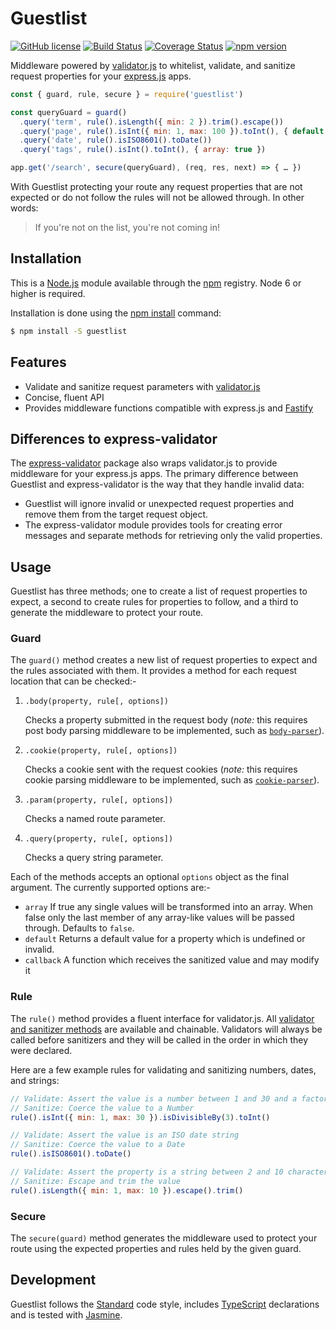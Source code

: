 # Guestlist

[![GitHub license](https://img.shields.io/badge/license-MIT-blue.svg)](https://github.com/i-like-robots/guestlist/blob/master/LICENSE) [![Build Status](https://travis-ci.org/i-like-robots/guestlist.svg?branch=master)](https://travis-ci.org/i-like-robots/guestlist) [![Coverage Status](https://coveralls.io/repos/github/i-like-robots/guestlist/badge.svg?branch=master)](https://coveralls.io/github/i-like-robots/guestlist) [![npm version](https://img.shields.io/npm/v/guestlist.svg?style=flat)](https://www.npmjs.com/package/guestlist)

Middleware powered by [validator.js] to whitelist, validate, and sanitize request properties for your [express.js] apps.

[validator.js]: https://www.npmjs.com/package/validator
[express.js]: https://expressjs.com/

```js
const { guard, rule, secure } = require('guestlist')

const queryGuard = guard()
  .query('term', rule().isLength({ min: 2 }).trim().escape())
  .query('page', rule().isInt({ min: 1, max: 100 }).toInt(), { default: 1 })
  .query('date', rule().isISO8601().toDate())
  .query('tags', rule().isInt().toInt(), { array: true })

app.get('/search', secure(queryGuard), (req, res, next) => { … })
```

With Guestlist protecting your route any request properties that are not expected or do not follow the rules will not be allowed through. In other words:

> If you're not on the list, you're not coming in!

## Installation

This is a [Node.js] module available through the [npm] registry. Node 6 or higher is required.

Installation is done using the [npm install] command:

```sh
$ npm install -S guestlist
```

[Node.js]: https://nodejs.org/
[npm]: http://npmjs.com/
[npm install]: https://docs.npmjs.com/getting-started/installing-npm-packages-locally

## Features

- Validate and sanitize request parameters with [validator.js]
- Concise, fluent API
- Provides middleware functions compatible with express.js and [Fastify]

[Fastify]: https://www.fastify.io/

## Differences to express-validator

The [express-validator] package also wraps validator.js to provide middleware for your express.js apps. The primary difference between Guestlist and express-validator is the way that they handle invalid data:

- Guestlist will ignore invalid or unexpected request properties and remove them from the target request object.
- The express-validator module provides tools for creating error messages and separate methods for retrieving only the valid properties.

[express-validator]: https://express-validator.github.io/docs/

## Usage

Guestlist has three methods; one to create a list of request properties to expect, a second to create rules for properties to follow, and a third to generate the middleware to protect your route.

### Guard

The `guard()` method creates a new list of request properties to expect and the rules associated with them. It provides a method for each request location that can be checked:-

1. `.body(property, rule[, options])`

    Checks a property submitted in the request body (_note:_ this requires post body parsing middleware to be implemented, such as [`body-parser`](https://www.npmjs.com/package/body-parser)).

2. `.cookie(property, rule[, options])`

    Checks a cookie sent with the request cookies (_note:_ this requires cookie parsing middleware to be implemented, such as [`cookie-parser`](https://www.npmjs.com/package/cookie-parser)).

3. `.param(property, rule[, options])`

    Checks a named route parameter.

4. `.query(property, rule[, options])`

    Checks a query string parameter.

Each of the methods accepts an optional `options` object as the final argument. The currently supported options are:-

- `array` If true any single values will be transformed into an array. When false only the last member of any array-like values will be passed through. Defaults to `false`.
- `default` Returns a default value for a property which is undefined or invalid.
- `callback` A function which receives the sanitized value and may modify it

### Rule

The `rule()` method provides a fluent interface for validator.js. All [validator and sanitizer methods][methods] are available and chainable. Validators will always be called before sanitizers and they will be called in the order in which they were declared.

Here are a few example rules for validating and sanitizing numbers, dates, and strings:

```js
// Validate: Assert the value is a number between 1 and 30 and a factor of 3
// Sanitize: Coerce the value to a Number
rule().isInt({ min: 1, max: 30 }).isDivisibleBy(3).toInt()

// Validate: Assert the value is an ISO date string
// Sanitize: Coerce the value to a Date
rule().isISO8601().toDate()

// Validate: Assert the property is a string between 2 and 10 characters
// Sanitize: Escape and trim the value
rule().isLength({ min: 1, max: 10 }).escape().trim()
```

[methods]: https://www.npmjs.com/package/validator#validators

### Secure

The `secure(guard)` method generates the middleware used to protect your route using the expected properties and rules held by the given guard.

## Development

Guestlist follows the [Standard] code style, includes [TypeScript] declarations and is tested with [Jasmine].

[TypeScript]: https://www.typescriptlang.org/
[Standard]: https://standardjs.com/
[Jasmine]: http://jasmine.github.io/
